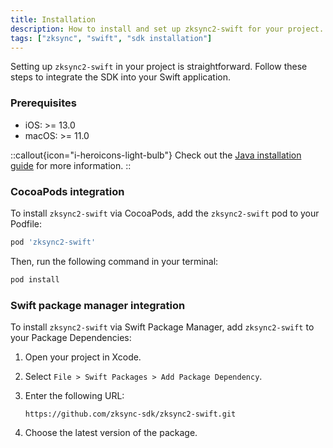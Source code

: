 ```yaml
---
title: Installation
description: How to install and set up zksync2-swift for your project.
tags: ["zksync", "swift", "sdk installation"]
---
```


Setting up `zksync2-swift` in your project is straightforward. Follow these steps to integrate the SDK into your Swift application.

### Prerequisites

- iOS: >= 13.0
- macOS: >= 11.0

::callout{icon="i-heroicons-light-bulb"}
Check out the [Java installation guide](https://www.swift.org/download) for more information.
::

### CocoaPods integration

To install `zksync2-swift` via CocoaPods, add the `zksync2-swift` pod to your Podfile:

```sh
pod 'zksync2-swift'
```

Then, run the following command in your terminal:

```sh
pod install
```

### Swift package manager integration

To install `zksync2-swift` via Swift Package Manager, add `zksync2-swift` to your Package Dependencies:

1. Open your project in Xcode.
2. Select `File > Swift Packages > Add Package Dependency`.
3. Enter the following URL:

    ```text
    https://github.com/zksync-sdk/zksync2-swift.git
    ```

4. Choose the latest version of the package.
